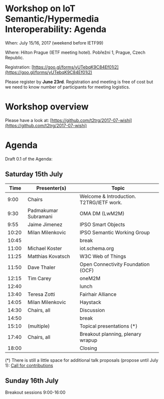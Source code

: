 # Workshop on IoT Semantic/Hypermedia Interoperability: Agenda

When: July 15/16, 2017 (weekend before IETF99)

Where: Hilton Prague (IETF meeting hotel). Pobřežní 1, Prague, Czech Republic.

Registration: [https://goo.gl/forms/yUTebqK9C84Ef01i2](https://goo.gl/forms/yUTebqK9C84Ef01i2)

Please register by **June 23rd**. Registration and meeting is free of cost but we need to know number of participants for meeting logistics.

# Workshop overview

Please have a look at: [https://github.com/t2trg/2017-07-wishi](https://github.com/t2trg/2017-07-wishi)



# Agenda

Draft 0.1 of the Agenda:

## Saturday 15th July

| Time  | Presenter(s)         | Topic                                   |
|-------|----------------------|-----------------------------------------|
| 9:00  | Chairs               | Welcome & Introduction. T2TRG/IETF work.
| 9:30  | Padmakumar Subramani | OMA DM (LwM2M)
| 9:55  | Jaime Jimenez        | IPSO Smart Objects
| 10:20 | Milan Milenkovic     | IPSO Semantic Working Group
| 10:45 |                      | break
| 11:00 | Michael Koster       | iot.schema.org
| 11:25 | Matthias Kovatsch    | W3C Web of Things
| 11:50 | Dave Thaler          | Open Connectivity Foundation (OCF)
| 12:15 | Tim Carey            | oneM2M
| 12:40	|                      | lunch
| 13:40 | Teresa Zotti         | Fairhair Alliance
| 14:05 | Milan Milenkovic     | Haystack
| 14:30 | Chairs, all          | Discussion
| 14:50 |                      | break
| 15:10 | (multiple)           | Topical presentations (*)
| 17:40 | Chairs, all          | Breakout planning, plenary wrapup
| 18:00	|                      | Closing

(*) There is still a little space for additional talk proposals
(propose until July 1): [Call for contributions][cfc]

[cfc]: https://github.com/t2trg/2017-07-wishi/blob/master/CALL-FOR-CONTRIBUTIONS.md

## Sunday 16th July

Breakout sessions 9:00-16:00

